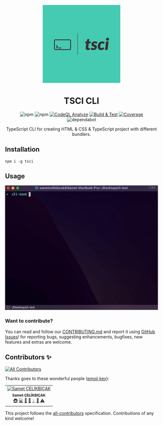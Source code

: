 <div align="center">

<img src="./assets/tsci.jpeg" width="256" height="256">

# TSCI CLI
![npm](https://img.shields.io/npm/v/tsci?color=g&label=tsci&logo=npm) ![npm](https://img.shields.io/npm/dy/tsci?label=Downloads&logo=npm) [![CodeQL Analyze](https://github.com/sametcelikbicak/tsci/actions/workflows/codeql-analysis.yml/badge.svg)](https://github.com/sametcelikbicak/tsci/actions/workflows/codeql-analysis.yml) [![Build & Test](https://github.com/sametcelikbicak/tsci/actions/workflows/build-test.yml/badge.svg)](https://github.com/sametcelikbicak/tsci/actions/workflows/build-test.yml) [![Coverage](https://github.com/sametcelikbicak/tsci/actions/workflows/coverage.yml/badge.svg)](https://github.com/sametcelikbicak/tsci/actions/workflows/coverage.yml) ![dependabot](https://img.shields.io/badge/Dependabot-active-g?logo=dependabot)

TypeScript CLI for creating HTML & CSS & TypeScript project with different bundlers.
</div>

## Installation
``` shell
npm i -g tsci
```

## Usage
![CLI](assets/cli.gif)

### Want to contribute?
You can read and follow our [CONTRIBUTING.md](CONTRIBUTING.md) and report it using
[GitHub Issues](https://github.com/sametcelikbicak/tsci/issues)! for reporting bugs, suggesting enhancements, bugfixes, new features and extras are welcome.


## Contributors ✨
<!-- ALL-CONTRIBUTORS-BADGE:START - Do not remove or modify this section -->
[![All Contributors](https://img.shields.io/badge/all_contributors-1-orange.svg?style=flat-square)](#contributors-)
<!-- ALL-CONTRIBUTORS-BADGE:END -->
Thanks goes to these wonderful people ([emoji key](https://allcontributors.org/docs/en/emoji-key)):


<!-- ALL-CONTRIBUTORS-LIST:START - Do not remove or modify this section -->
<!-- prettier-ignore-start -->
<!-- markdownlint-disable -->
<table>
  <tbody>
    <tr>
      <td align="center"><a href="https://sametcelikbicak.com/"><img src="https://avatars.githubusercontent.com/u/5312741?v=4?s=100" width="100px;" alt="Samet ÇELİKBIÇAK"/><br /><sub><b>Samet ÇELİKBIÇAK</b></sub></a><br /><a href="#infra-sametcelikbicak" title="Infrastructure (Hosting, Build-Tools, etc)">🚇</a> <a href="https://github.com/sametcelikbicak/tsci/commits?author=sametcelikbicak" title="Code">💻</a> <a href="https://github.com/sametcelikbicak/tsci/issues?q=author%3Asametcelikbicak" title="Bug reports">🐛</a> <a href="https://github.com/sametcelikbicak/tsci/commits?author=sametcelikbicak" title="Documentation">📖</a> <a href="#example-sametcelikbicak" title="Examples">💡</a> <a href="#maintenance-sametcelikbicak" title="Maintenance">🚧</a> <a href="https://github.com/sametcelikbicak/tsci/commits?author=sametcelikbicak" title="Tests">⚠️</a></td>
    </tr>
  </tbody>
</table>
<!-- markdownlint-restore -->
<!-- prettier-ignore-end -->

<!-- ALL-CONTRIBUTORS-LIST:END -->


This project follows the [all-contributors](https://github.com/all-contributors/all-contributors) specification. Contributions of any kind welcome!

